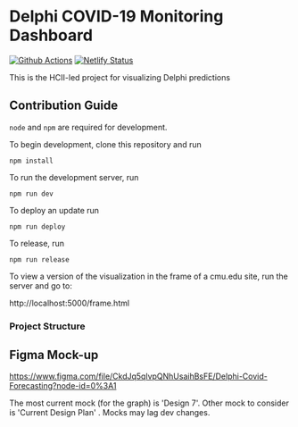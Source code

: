 # Delphi COVID-19 Monitoring Dashboard

[![Github Actions][github-actions-image]][github-actions-url] [![Netlify Status][netlify-image]][netlify-url]

This is the HCII-led project for visualizing Delphi predictions

## Contribution Guide

`node` and `npm` are required for development.

To begin development, clone this repository and run

`npm install`

To run the development server, run

`npm run dev`

To deploy an update run

`npm run deploy`

To release, run

`npm run release`

To view a version of the visualization in the frame of a cmu.edu site, run the server and go to:

http://localhost:5000/frame.html

### Project Structure

## Figma Mock-up

https://www.figma.com/file/CkdJq5qlvpQNhUsaihBsFE/Delphi-Covid-Forecasting?node-id=0%3A1

The most current mock (for the graph) is 'Design 7'. Other mock to consider is 'Current Design Plan' . Mocks may lag dev changes.

[github-actions-image]: https://github.com/cmu-delphi/www-covidcast/workflows/ci/badge.svg
[github-actions-url]: https://github.com/cmu-delphi/www-covidcast/actions
[netlify-image]: https://api.netlify.com/api/v1/badges/9ecc1d05-6a4e-4848-a7ad-f4490b0a26aa/deploy-status
[netlify-url]: https://app.netlify.com/sites/cmu-delphi-covidcast/deploys
